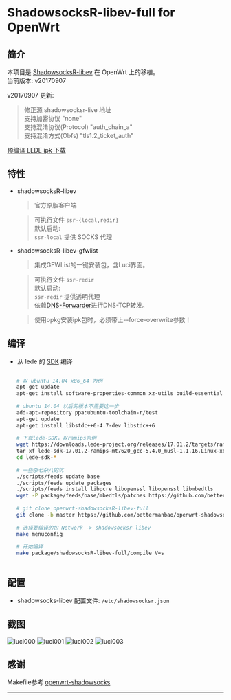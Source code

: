 ShadowsocksR-libev-full for OpenWrt  
===

简介  
---

 本项目是 [ShadowsocksR-libev][1] 在 OpenWrt 上的移植。   
 当前版本: v20170907  
 
 v20170907 更新:  
 > 修正源 shadowsocksr-live 地址  
 > 支持加密协议 "none"  
 > 支持混淆协议(Protocol) "auth_chain_a"  
 > 支持混淆方式(Obfs) "tls1.2_ticket_auth"  
 
 [预编译 LEDE ipk 下载][R]


特性  
---

 - shadowsocksR-libev

   > 官方原版客户端  
   
   > 可执行文件 `ssr-{local,redir}`  
   > 默认启动:  
   > `ssr-local` 提供 SOCKS 代理  
   
 - shadowsocksR-libev-gfwlist

   > 集成GFWList的一键安装包，含Luci界面。  
   
   > 可执行文件 `ssr-redir`  
   > 默认启动:  
   > `ssr-redir` 提供透明代理  
   > 依赖[DNS-Forwarder][D]进行DNS-TCP转发。  
   
   > 使用opkg安装ipk包时，必须带上--force-overwrite参数！  
   

编译  
---

 - 从 lede 的 [SDK][S] 编译
 
```bash
   
   # 以 ubuntu 14.04 x86_64 为例
   apt-get update
   apt-get install software-properties-common xz-utils build-essential ccache git libncurses5-dev libncursesw5-dev gawk
   
   # ubuntu 14.04 以后的版本不需要这一步
   add-apt-repository ppa:ubuntu-toolchain-r/test
   apt-get update
   apt-get install libstdc++6-4.7-dev libstdc++6
   
   # 下载lede-SDK，以ramips为例
   wget https://downloads.lede-project.org/releases/17.01.2/targets/ramips/mt7620/lede-sdk-17.01.2-ramips-mt7620_gcc-5.4.0_musl-1.1.16.Linux-x86_64.tar.xz
   tar xf lede-sdk-17.01.2-ramips-mt7620_gcc-5.4.0_musl-1.1.16.Linux-x86_64.tar.xz
   cd lede-sdk-*
   
   # 一些杂七杂八的坑
   ./scripts/feeds update base
   ./scripts/feeds update packages
   ./scripts/feeds install libpcre libopenssl libopenssl libmbedtls
   wget -P package/feeds/base/mbedtls/patches https://github.com/bettermanbao/lede/raw/lede-17.01.2/package/libs/mbedtls/patches/999-tweak-config-for-shadowsocks.patch
   
   # git clone openwrt-shadowsocksR-libev-full
   git clone -b master https://github.com/bettermanbao/openwrt-shadowsocksR-libev-full.git package/shadowsocksR-libev-full
   
   # 选择要编译的包 Network -> shadowsocksr-libev
   make menuconfig
   
   # 开始编译
   make package/shadowsocksR-libev-full/compile V=s
   
   ```

配置  
---

 - shadowsocks-libev 配置文件: `/etc/shadowsocksr.json`

截图  
---

![luci000](https://github.com/bettermanbao/openwrt-shadowsocksR-libev-full/blob/master/snapshot/luci%20000.png)
![luci001](https://github.com/bettermanbao/openwrt-shadowsocksR-libev-full/blob/master/snapshot/luci%20001.png)
![luci002](https://github.com/bettermanbao/openwrt-shadowsocksR-libev-full/blob/master/snapshot/luci%20002.png)
![luci003](https://github.com/bettermanbao/openwrt-shadowsocksR-libev-full/blob/master/snapshot/luci%20003.png)

感谢  
---

Makefile参考  [openwrt-shadowsocks][E]

----------

  [O]: https://github.com/bettermanbao/openwrt-shadowsocks-libev-full
  [1]: https://github.com/breakwa11/shadowsocks-libev
  [R]: https://github.com/bettermanbao/openwrt-shadowsocksR-libev-full/releases
  [S]: https://lede-project.org/docs/guide-developer/compile_packages_for_lede_with_the_sdk
  [E]: https://github.com/shadowsocks/openwrt-shadowsocks
  [D]: https://github.com/aa65535/openwrt-dns-forwarder
  
